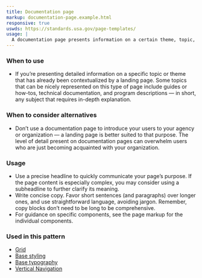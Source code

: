 ```yaml
---
title: Documentation page
markup: documentation-page.example.html
responsive: true
uswds: https://standards.usa.gov/page-templates/
usage: |
  A documentation page presents information on a certain theme, topic, or idea. People often arrive here after visiting the landing page or after searching for a specific piece of information, so documentation pages don’t need to provide as much contextualizing information as more introductory pages would.
---
```


### When to use

- If you’re presenting detailed information on a specific topic or theme that has already been contextualized by a landing page. Some topics that can be nicely represented on this type of page include guides or how-tos, technical documentation, and program descriptions — in short, any subject that requires in-depth explanation.

### When to consider alternatives

- Don’t use a documentation page to introduce your users to your agency or organization — a landing page is better suited to that purpose. The level of detail present on documentation pages can overwhelm users who are just becoming acquainted with your organization.

### Usage

- Use a precise headline to quickly communicate your page’s purpose. If the page content is especially complex, you may consider using a subheadline to further clarify its meaning.
- Write concise copy. Favor short sentences (and paragraphs) over longer ones, and use straightforward language, avoiding jargon. Remember, copy blocks don’t need to be long to be comprehensive.
- For guidance on specific components, see the page markup for the individual components.

### Used in this pattern

- [Grid]({{root}}/utilities/grid/)
- [Base styling]({{root}}/style/base)
- [Base typography]({{root}}/style/typography)
- [Vertical Navigation]({{root}}/components/vertical-nav)

